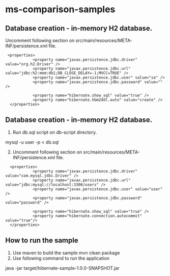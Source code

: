 # ms-comparison-samples

Database creation - in-memory H2 database. 
------------------------------------------
 Uncomment following section on src/main/resources/META-INF/persistence.xml file. 
```
 <properties>
            <property name="javax.persistence.jdbc.driver" value="org.h2.Driver" />
            <property name="javax.persistence.jdbc.url" value="jdbc:h2:mem:db1;DB_CLOSE_DELAY=-1;MVCC=TRUE" />
            <property name="javax.persistence.jdbc.user" value="sa" />
            <property name="javax.persistence.jdbc.password" value="" />
            
            <property name="hibernate.show_sql" value="true" />
            <property name="hibernate.hbm2ddl.auto" value="create" />
  </properties>
```


Database creation - in-memory H2 database. 
------------------------------------------
1. Run db.sql script on db-script directory. 

mysql -u user -p  < db.sql

2.  Uncomment following section on src/main/resources/META-INF/persistence.xml file. 
``` 
  <properties>
            <property name="javax.persistence.jdbc.driver" value="com.mysql.jdbc.Driver" />
            <property name="javax.persistence.jdbc.url" value="jdbc:mysql://localhost:3306/users" />
            <property name="javax.persistence.jdbc.user" value="user" />
            <property name="javax.persistence.jdbc.password" value="password" />
            
            <property name="hibernate.show_sql" value="true" />
            <property name="hibernate.connection.autocommit" value="true"/>
  </properties>
  ```
  
  
  
How to run the sample  
------------------------------------------
1. Use maven to build the sample 
mvn clean package 
2. Use following command to run the application 

java -jar target/hibernate-sample-1.0.0-SNAPSHOT.jar 



